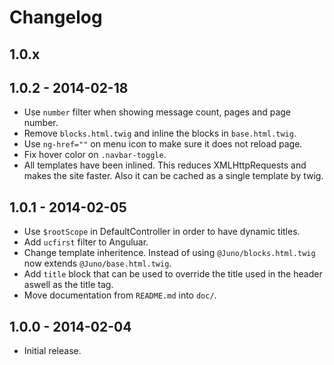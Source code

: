 Changelog
=========

1.0.x
-----

1.0.2 - 2014-02-18
------------------

 * Use `number` filter when showing message count, pages and page number.
 * Remove `blocks.html.twig` and inline the blocks in `base.html.twig`.
 * Use `ng-href=""` on menu icon to make sure it does not reload page.
 * Fix hover color on `.navbar-toggle`.
 * All templates have been inlined. This reduces XMLHttpRequests and makes the site faster.
 Also it can be cached as a single template by twig.

1.0.1 - 2014-02-05
------------------

 * Use `$rootScope` in DefaultController in order to have dynamic titles.
 * Add `ucfirst` filter to Anguluar.
 * Change template inheritence. Instead of using `@Juno/blocks.html.twig` now extends `@Juno/base.html.twig`.
 * Add `title` block that can be used to override the title used in the header aswell as the title tag.
 * Move documentation from `README.md` into `doc/`.

1.0.0 - 2014-02-04
------------------

 * Initial release.
